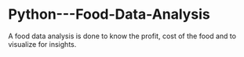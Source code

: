 # Python---Food-Data-Analysis
A food data analysis is done to know the profit, cost of the food and to visualize for insights.
